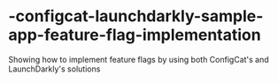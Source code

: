 # -configcat-launchdarkly-sample-app-feature-flag-implementation
Showing how to implement feature flags by using both ConfigCat's and LaunchDarkly's solutions
